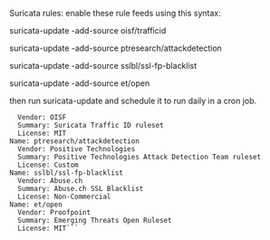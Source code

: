 Suricata rules: enable these rule feeds using this syntax:

suricata-update -add-source oisf/trafficid

suricata-update -add-source ptresearch/attackdetection

suricata-update -add-source sslbl/ssl-fp-blacklist

suricata-update -add-source et/open

then run suricata-update and schedule it to run daily in a  cron job.

```Name: oisf/trafficid
  Vendor: OISF
  Summary: Suricata Traffic ID ruleset
  License: MIT
Name: ptresearch/attackdetection
  Vendor: Positive Technologies
  Summary: Positive Technologies Attack Detection Team ruleset
  License: Custom
Name: sslbl/ssl-fp-blacklist
  Vendor: Abuse.ch
  Summary: Abuse.ch SSL Blacklist
  License: Non-Commercial
Name: et/open
  Vendor: Proofpoint
  Summary: Emerging Threats Open Ruleset
  License: MIT```
